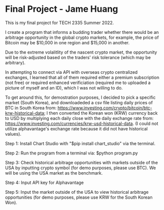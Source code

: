 
# Final Project - Jame Huang
 
 
 This is my final project for TECH 2335 Summer 2022.


I create a program that informs a budding trader whether there would be an arbitrage opportunity in the global crypto markets, for example, the price of Bitcoin may be $10,000 in one region and $15,000 in another.

Due to the extreme volalitlity of the nascent crypto market, the opportunity will be risk-adjusted based on the traders' risk tolerance (which may be arbitrary).

In attempting to connect via API with overseas crypto centralized exchanges, I learned that all of them required either a premium subscription (not free) or required enhanced verificiation (required me to uploaded a picture of myself and an ID), which I was not willing to do.

To get around this, for demostration purposes, I decided to pick a specific market (South Korea), and downloadeded a csv file listing daily prices of BTC in South Korea from: https://www.investing.com/crypto/bitcoin/btc-krw-historical-data; I then converted the Korean won (KRW) currency back to USD by multiplying each daily close with the daily exchange rate from: https://www.investing.com/currencies/krw-usd-historical-data. (I could not utilize alphavantage's exchange rate because it did not have historical values).


Step 1:
Install Chart Studio with "$pip install chart_studio" via the terminal.

Step 2:
Run the program from a terminal via: $python program.py

Step 3:
Check historical arbitrage opportunities with markets outside of the USA by inputting crypto symbol (for demo purposes, please use BTC). We will be using the USA market as the benchmark.

Step 4:
Input API key for Alphavantage

Step 5: 
Input the market outside of the USA to view historical arbitrage opportunities (for demo purposes, please use KRW for the South Korean Won).




